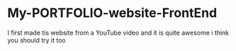 # My-PORTFOLIO-website-FrontEnd
I first made tis website from a YouTube video and it is quite awesome i think you should try it too
